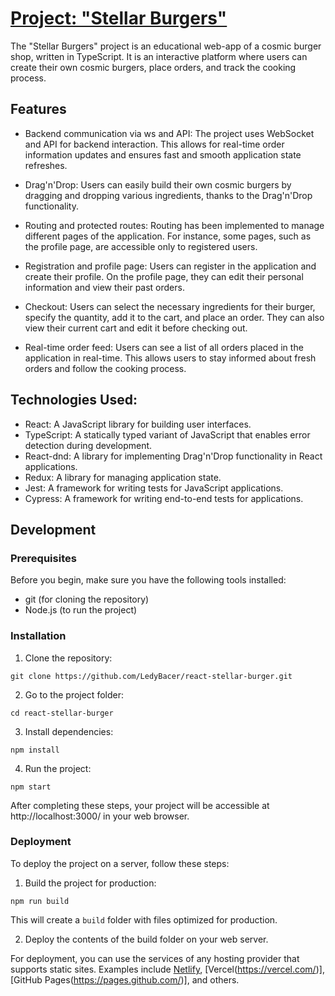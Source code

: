# [Project: "Stellar Burgers"](https://bacer.store)

The "Stellar Burgers" project is an educational web-app of a cosmic burger shop, written in TypeScript. It is an interactive platform where users can create their own cosmic burgers, place orders, and track the cooking process.

## Features

- Backend communication via ws and API: The project uses WebSocket and API for backend interaction. This allows for real-time order information updates and ensures fast and smooth application state refreshes.

- Drag'n'Drop: Users can easily build their own cosmic burgers by dragging and dropping various ingredients, thanks to the Drag'n'Drop functionality.

- Routing and protected routes: Routing has been implemented to manage different pages of the application. For instance, some pages, such as the profile page, are accessible only to registered users.

- Registration and profile page: Users can register in the application and create their profile. On the profile page, they can edit their personal information and view their past orders.

- Checkout: Users can select the necessary ingredients for their burger, specify the quantity, add it to the cart, and place an order. They can also view their current cart and edit it before checking out.

- Real-time order feed: Users can see a list of all orders placed in the application in real-time. This allows users to stay informed about fresh orders and follow the cooking process.

## Technologies Used:

- React: A JavaScript library for building user interfaces.
- TypeScript: A statically typed variant of JavaScript that enables error detection during development.
- React-dnd: A library for implementing Drag'n'Drop functionality in React applications.
- Redux: A library for managing application state.
- Jest: A framework for writing tests for JavaScript applications.
- Cypress: A framework for writing end-to-end tests for applications.

## Development

### Prerequisites

Before you begin, make sure you have the following tools installed:

- git (for cloning the repository)
- Node.js (to run the project)

### Installation

1. Clone the repository:
```
git clone https://github.com/LedyBacer/react-stellar-burger.git
```
2. Go to the project folder:
```
cd react-stellar-burger
```
3. Install dependencies:
```
npm install
```
4. Run the project:
```
npm start
```

After completing these steps, your project will be accessible at http://localhost:3000/ in your web browser.

### Deployment

To deploy the project on a server, follow these steps:

1. Build the project for production:
```
npm run build
```

This will create a `build` folder with files optimized for production.

2. Deploy the contents of the build folder on your web server.

For deployment, you can use the services of any hosting provider that supports static sites. Examples include [Netlify](https://www.netlify.com/), [Vercel(https://vercel.com/)], [GitHub Pages(https://pages.github.com/)], and others.
